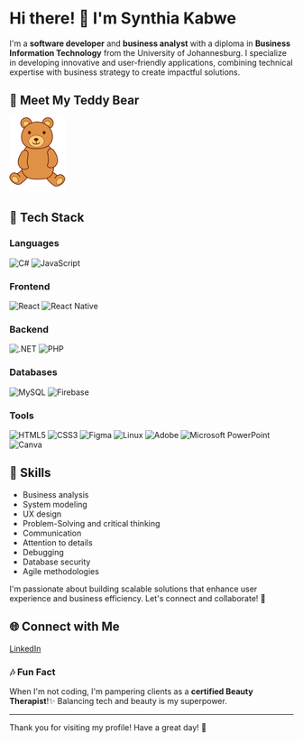# Hi there! 👋 I'm Synthia Kabwe

I'm a **software developer** and **business analyst** with a diploma in **Business Information Technology** from the University of Johannesburg. I specialize in developing innovative and user-friendly applications, combining technical expertise with business strategy to create impactful solutions.

## 🐻 Meet My Teddy Bear
<img src="https://raw.githubusercontent.com/CycyKab/CycyKab/main/teddy-bear.svg" width="100" alt="Teddy Bear">

## 🔹 Tech Stack

### Languages
![C#](https://img.shields.io/badge/C%23-512BD4?style=for-the-badge&logo=csharp&logoColor=white) 
![JavaScript](https://img.shields.io/badge/JavaScript-F7DF1E?style=for-the-badge&logo=javascript&logoColor=black)

### Frontend
![React](https://img.shields.io/badge/React-61DAFB?style=for-the-badge&logo=react&logoColor=black) 
![React Native](https://img.shields.io/badge/React_Native-61DAFB?style=for-the-badge&logo=react&logoColor=black)

### Backend
![.NET](https://img.shields.io/badge/.NET-512BD4?style=for-the-badge&logo=dotnet&logoColor=white) 
![PHP](https://img.shields.io/badge/PHP-777BB4?style=for-the-badge&logo=php&logoColor=white)

### Databases
![MySQL](https://img.shields.io/badge/MySQL-4479A1?style=for-the-badge&logo=mysql&logoColor=white) 
![Firebase](https://img.shields.io/badge/Firebase-FFCA28?style=for-the-badge&logo=firebase&logoColor=black)

### Tools
![HTML5](https://img.shields.io/badge/HTML5-E34F26?style=for-the-badge&logo=html5&logoColor=white)
![CSS3](https://img.shields.io/badge/CSS3-1572B6?style=for-the-badge&logo=css3&logoColor=white)
![Figma](https://img.shields.io/badge/Figma-F24E1E?style=for-the-badge&logo=figma&logoColor=white)
![Linux](https://img.shields.io/badge/Linux-FCC624?style=for-the-badge&logo=linux&logoColor=black)
![Adobe](https://img.shields.io/badge/Adobe-FF0000?style=for-the-badge&logo=adobe&logoColor=white)
![Microsoft PowerPoint](https://img.shields.io/badge/PowerPoint-B7472A?style=for-the-badge&logo=microsoftpowerpoint&logoColor=white)
![Canva](https://img.shields.io/badge/Canva-00C4CC?style=for-the-badge&logo=canva&logoColor=white)

## 🔹 Skills
- Business analysis
- System modeling
- UX design
- Problem-Solving and critical thinking
- Communication
- Attention to details
- Debugging
- Database security
- Agile methodologies

I'm passionate about building scalable solutions that enhance user experience and business efficiency. Let's connect and collaborate! 🚀

## 🌐 Connect with Me
[LinkedIn](linkedin.com/in/synthia-kabwe)

### 🎶 Fun Fact
When I'm not coding, I'm pampering clients as a **certified Beauty Therapist**!✨ Balancing tech and beauty is my superpower.

---
Thank you for visiting my profile! Have a great day! 🌟


